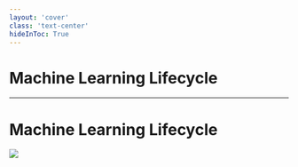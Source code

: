 ```yaml
---
layout: 'cover'
class: 'text-center'
hideInToc: True
---
```


# Machine Learning Lifecycle

---

# Machine Learning Lifecycle

<!-- TODO: Jeden Schritt markieren und auf mehrere Folien aufteilen, Themen der anderen hervorheben -->

<a href="https://martinfowler.com/articles/cd4ml.html#ModelMonitoringAndObservability" target="_blank">
    <img src="/images/cd4ml-end-to-end.png" class="mt-4 h-9/10 rounded shadow" />
</a>

<!-- Machine Learning Workflow -->
<!-- Machine Learning Model Lifecycle -->
<!-- Continuous Delivery for Machine Learning -->

<!-- 
Darstellung der 3 Dimensionen `code`, `model` und `data`.

**6. Schritt**: Ergebnisse und Performance des Models mit Produktionsdaten überwachen.

>>>>>

Frage 1: **Wofür benötigen wir Monitoring überhaupt?**

Monitoring ist notwendig, da Machine Learning Modelle dynamisch sind und sehr sensibel auf Veränderungen in der realen Welt reagieren.

Beispiele:
- Veränderunegn in der Umwelt (historische Finanzdaten während einer Rezession)
- Veränderungen im Verbraucherverhalten (Kundenpräferenzen durch Trends)
- Unterschiede zwischen Trainings- und Produktionsdaten 

-> Wir müssen Fehlverhalten des Modells in der Produktivumgebung nachvollziehen können.

>>>>>

**Wichtig**: Das Trainieren eines Models ist kein einmaliger sondern ein **kontnuierlicher Prozess**.
Monitoring ist der letzte Schritt **einer** Iteration und liefert Daten auf deren Grundlage dann wieder neue Models erstellt werden.

In vielen Unternehmen ist dieser Prozess vom 6. Schritt in den 1. Schritt ein manueller.
Auch dieser Schritt lässt sich jedoch automatisieren, was dann jedoch wieder neue Problem mit sich bringt.
-->
